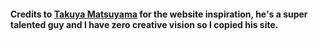 #### Credits to [Takuya Matsuyama](https://www.craftz.dog/) for the website inspiration, he's a super talented guy and I have zero creative vision so I copied his site.
